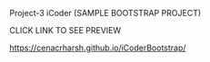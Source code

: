 Project-3 iCoder (SAMPLE BOOTSTRAP PROJECT)

CLICK LINK TO SEE PREVIEW

https://cenacrharsh.github.io/iCoderBootstrap/
